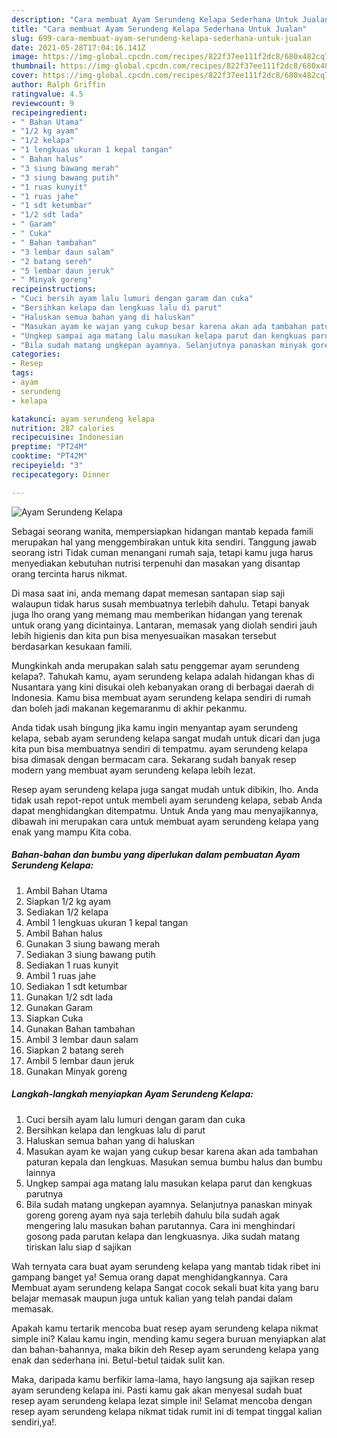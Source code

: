 ```yaml
---
description: "Cara membuat Ayam Serundeng Kelapa Sederhana Untuk Jualan"
title: "Cara membuat Ayam Serundeng Kelapa Sederhana Untuk Jualan"
slug: 699-cara-membuat-ayam-serundeng-kelapa-sederhana-untuk-jualan
date: 2021-05-28T17:04:16.141Z
image: https://img-global.cpcdn.com/recipes/822f37ee111f2dc8/680x482cq70/ayam-serundeng-kelapa-foto-resep-utama.jpg
thumbnail: https://img-global.cpcdn.com/recipes/822f37ee111f2dc8/680x482cq70/ayam-serundeng-kelapa-foto-resep-utama.jpg
cover: https://img-global.cpcdn.com/recipes/822f37ee111f2dc8/680x482cq70/ayam-serundeng-kelapa-foto-resep-utama.jpg
author: Ralph Griffin
ratingvalue: 4.5
reviewcount: 9
recipeingredient:
- " Bahan Utama"
- "1/2 kg ayam"
- "1/2 kelapa"
- "1 lengkuas ukuran 1 kepal tangan"
- " Bahan halus"
- "3 siung bawang merah"
- "3 siung bawang putih"
- "1 ruas kunyit"
- "1 ruas jahe"
- "1 sdt ketumbar"
- "1/2 sdt lada"
- " Garam"
- " Cuka"
- " Bahan tambahan"
- "3 lembar daun salam"
- "2 batang sereh"
- "5 lembar daun jeruk"
- " Minyak goreng"
recipeinstructions:
- "Cuci bersih ayam lalu lumuri dengan garam dan cuka"
- "Bersihkan kelapa dan lengkuas lalu di parut"
- "Haluskan semua bahan yang di haluskan"
- "Masukan ayam ke wajan yang cukup besar karena akan ada tambahan paturan kepala dan lengkuas. Masukan semua bumbu halus dan bumbu lainnya"
- "Ungkep sampai aga matang lalu masukan kelapa parut dan kengkuas parutnya"
- "Bila sudah matang ungkepan ayamnya. Selanjutnya panaskan minyak goreng goreng ayam nya saja terlebih dahulu bila sudah agak mengering lalu masukan bahan parutannya. Cara ini menghindari gosong pada parutan kelapa dan lengkuasnya. Jika sudah matang tiriskan lalu siap d sajikan"
categories:
- Resep
tags:
- ayam
- serundeng
- kelapa

katakunci: ayam serundeng kelapa 
nutrition: 287 calories
recipecuisine: Indonesian
preptime: "PT24M"
cooktime: "PT42M"
recipeyield: "3"
recipecategory: Dinner

---
```



![Ayam Serundeng Kelapa](https://img-global.cpcdn.com/recipes/822f37ee111f2dc8/680x482cq70/ayam-serundeng-kelapa-foto-resep-utama.jpg)

Sebagai seorang wanita, mempersiapkan hidangan mantab kepada famili merupakan hal yang menggembirakan untuk kita sendiri. Tanggung jawab seorang istri Tidak cuman menangani rumah saja, tetapi kamu juga harus menyediakan kebutuhan nutrisi terpenuhi dan masakan yang disantap orang tercinta harus nikmat.

Di masa  saat ini, anda memang dapat memesan santapan siap saji walaupun tidak harus susah membuatnya terlebih dahulu. Tetapi banyak juga lho orang yang memang mau memberikan hidangan yang terenak untuk orang yang dicintainya. Lantaran, memasak yang diolah sendiri jauh lebih higienis dan kita pun bisa menyesuaikan masakan tersebut berdasarkan kesukaan famili. 



Mungkinkah anda merupakan salah satu penggemar ayam serundeng kelapa?. Tahukah kamu, ayam serundeng kelapa adalah hidangan khas di Nusantara yang kini disukai oleh kebanyakan orang di berbagai daerah di Indonesia. Kamu bisa membuat ayam serundeng kelapa sendiri di rumah dan boleh jadi makanan kegemaranmu di akhir pekanmu.

Anda tidak usah bingung jika kamu ingin menyantap ayam serundeng kelapa, sebab ayam serundeng kelapa sangat mudah untuk dicari dan juga kita pun bisa membuatnya sendiri di tempatmu. ayam serundeng kelapa bisa dimasak dengan bermacam cara. Sekarang sudah banyak resep modern yang membuat ayam serundeng kelapa lebih lezat.

Resep ayam serundeng kelapa juga sangat mudah untuk dibikin, lho. Anda tidak usah repot-repot untuk membeli ayam serundeng kelapa, sebab Anda dapat menghidangkan ditempatmu. Untuk Anda yang mau menyajikannya, dibawah ini merupakan cara untuk membuat ayam serundeng kelapa yang enak yang mampu Kita coba.

<!--inarticleads1-->

##### Bahan-bahan dan bumbu yang diperlukan dalam pembuatan Ayam Serundeng Kelapa:

1. Ambil  Bahan Utama
1. Siapkan 1/2 kg ayam
1. Sediakan 1/2 kelapa
1. Ambil 1 lengkuas ukuran 1 kepal tangan
1. Ambil  Bahan halus
1. Gunakan 3 siung bawang merah
1. Sediakan 3 siung bawang putih
1. Sediakan 1 ruas kunyit
1. Ambil 1 ruas jahe
1. Sediakan 1 sdt ketumbar
1. Gunakan 1/2 sdt lada
1. Gunakan  Garam
1. Siapkan  Cuka
1. Gunakan  Bahan tambahan
1. Ambil 3 lembar daun salam
1. Siapkan 2 batang sereh
1. Ambil 5 lembar daun jeruk
1. Gunakan  Minyak goreng




<!--inarticleads2-->

##### Langkah-langkah menyiapkan Ayam Serundeng Kelapa:

1. Cuci bersih ayam lalu lumuri dengan garam dan cuka
1. Bersihkan kelapa dan lengkuas lalu di parut
1. Haluskan semua bahan yang di haluskan
1. Masukan ayam ke wajan yang cukup besar karena akan ada tambahan paturan kepala dan lengkuas. Masukan semua bumbu halus dan bumbu lainnya
1. Ungkep sampai aga matang lalu masukan kelapa parut dan kengkuas parutnya
1. Bila sudah matang ungkepan ayamnya. Selanjutnya panaskan minyak goreng goreng ayam nya saja terlebih dahulu bila sudah agak mengering lalu masukan bahan parutannya. Cara ini menghindari gosong pada parutan kelapa dan lengkuasnya. Jika sudah matang tiriskan lalu siap d sajikan




Wah ternyata cara buat ayam serundeng kelapa yang mantab tidak ribet ini gampang banget ya! Semua orang dapat menghidangkannya. Cara Membuat ayam serundeng kelapa Sangat cocok sekali buat kita yang baru belajar memasak maupun juga untuk kalian yang telah pandai dalam memasak.

Apakah kamu tertarik mencoba buat resep ayam serundeng kelapa nikmat simple ini? Kalau kamu ingin, mending kamu segera buruan menyiapkan alat dan bahan-bahannya, maka bikin deh Resep ayam serundeng kelapa yang enak dan sederhana ini. Betul-betul taidak sulit kan. 

Maka, daripada kamu berfikir lama-lama, hayo langsung aja sajikan resep ayam serundeng kelapa ini. Pasti kamu gak akan menyesal sudah buat resep ayam serundeng kelapa lezat simple ini! Selamat mencoba dengan resep ayam serundeng kelapa nikmat tidak rumit ini di tempat tinggal kalian sendiri,ya!.

